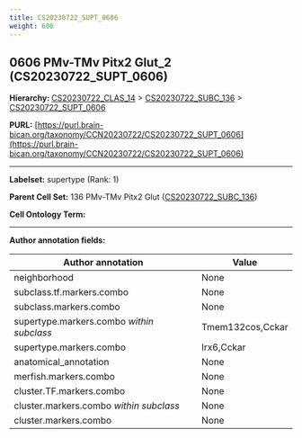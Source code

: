 ```yaml
---
title: CS20230722_SUPT_0606
weight: 606
---
```

## 0606 PMv-TMv Pitx2 Glut_2 (CS20230722_SUPT_0606)
<b>Hierarchy: </b>
[CS20230722_CLAS_14](../CS20230722_CLAS_14) >
[CS20230722_SUBC_136](../CS20230722_SUBC_136) >
[CS20230722_SUPT_0606](../CS20230722_SUPT_0606)

**PURL:** [https://purl.brain-bican.org/taxonomy/CCN20230722/CS20230722_SUPT_0606](https://purl.brain-bican.org/taxonomy/CCN20230722/CS20230722_SUPT_0606)

---


**Labelset:** supertype (Rank: 1)

**Parent Cell Set:** 136 PMv-TMv Pitx2 Glut ([CS20230722_SUBC_136](../CS20230722_SUBC_136))



**Cell Ontology Term:** 

[MARKER GENES.]: #


---

[TRANSFERRED ANNOTATIONS.]: #


[AUTHOR ANNOTATION FIELDS.]: #


**Author annotation fields:**

| Author annotation | Value |
|-------------------|-------|
|neighborhood|None|
|subclass.tf.markers.combo|None|
|subclass.markers.combo|None|
|supertype.markers.combo _within subclass_|Tmem132cos,Cckar|
|supertype.markers.combo|Irx6,Cckar|
|anatomical_annotation|None|
|merfish.markers.combo|None|
|cluster.TF.markers.combo|None|
|cluster.markers.combo _within subclass_|None|
|cluster.markers.combo|None|
